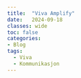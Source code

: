 ```yaml
---
title:  "Viva Amplify"
date:   2024-09-18
classes: wide
toc: false
categories: 
- Blog
tags:
  - Viva
  - Kommunikasjon
---
```



